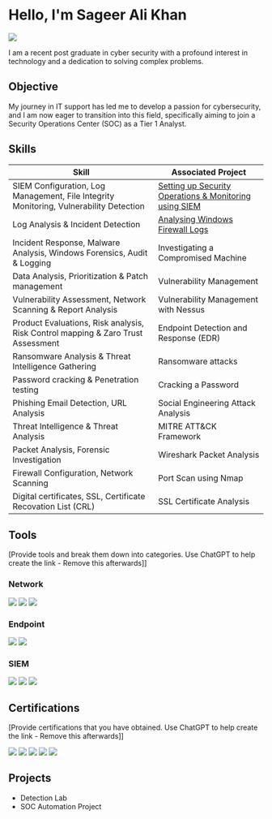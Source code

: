 # Hello, I'm Sageer Ali Khan
<a href="https://www.linkedin.com/in/sageer-ali-khan-9a65b1a9"><img src="https://img.shields.io/badge/-LinkedIn-0072b1?&style=for-the-badge&logo=linkedin&logoColor=white" /></a>

I am a recent post graduate in cyber security with a profound interest in technology and a dedication to solving complex problems.

## Objective

My journey in IT support has led me to develop a passion for cybersecurity, and I am now eager to transition into this field, specifically aiming to join a Security Operations Center (SOC) as a Tier 1 Analyst.

## Skills

| Skill                                         | Associated Project         |
|-----------------------------------------------|----------------------------|
| SIEM Configuration, Log Management, File Integrity Monitoring, Vulnerability Detection          | <a href="https://eportfolio.mygreatlearning.com/sageer-ali-khan">Setting up Security Operations & Monitoring using SIEM</a>|
| Log Analysis & Incident Detection | <a href="https://google.com">Analysing Windows Firewall Logs</a>|
| Incident Response, Malware Analysis, Windows Forensics, Audit & Logging         | Investigating a Compromised Machine|
| Data Analysis, Prioritization & Patch management      | Vulnerability Management|
| Vulnerability Assessment, Network Scanning & Report Analysis                  | Vulnerability Management with Nessus|
| Product Evaluations, Risk analysis, Risk Control mapping & Zaro Trust Assessment | Endpoint Detection and Response (EDR)|
| Ransomware Analysis & Threat Intelligence Gathering | Ransomware attacks|
| Password cracking & Penetration testing | Cracking a Password|
| Phishing Email Detection, URL Analysis | Social Engineering Attack Analysis|
| Threat Intelligence & Threat Analysis | MITRE ATT&CK Framework|
| Packet Analysis, Forensic Investigation | Wireshark Packet Analysis|
| Firewall Configuration, Network Scanning | Port Scan using Nmap|
| Digital certificates, SSL, Certificate Recovation List (CRL) | SSL Certificate Analysis|


## Tools
[Provide tools and break them down into categories. Use ChatGPT to help create the link - Remove this afterwards]]

### Network
<div>
    <img src="https://img.shields.io/badge/-Wireshark-1679A7?&style=for-the-badge&logo=Wireshark&logoColor=white" />
    <img src="https://img.shields.io/badge/-Suricata-EF3B2D?&style=for-the-badge&logo=Suricata&logoColor=white" />
    <img src="https://img.shields.io/badge/-Zeek-777BB4?&style=for-the-badge&logo=Zeek&logoColor=white" />
</div>

### Endpoint
<div>
    <img src="https://img.shields.io/badge/-Microsoft_Defender_for_Endpoint-00A4EF?&style=for-the-badge&logo=Microsoft&logoColor=white" />
    <img src="https://img.shields.io/badge/-Velociraptor-4B275F?&style=for-the-badge&logo=Velociraptor&logoColor=white" />
</div>

### SIEM
<div>
    <img src="https://img.shields.io/badge/-Microsoft_Sentinel-0078D4?&style=for-the-badge&logo=Microsoft&logoColor=white" />
    <img src="https://img.shields.io/badge/-Splunk-000000?&style=for-the-badge&logo=Splunk&logoColor=white" />
    <img src="https://img.shields.io/badge/-Elastic-005571?&style=for-the-badge&logo=Elastic&logoColor=white" />
</div>

## Certifications
[Provide certifications that you have obtained. Use ChatGPT to help create the link - Remove this afterwards]]
<div>
<img src="https://img.shields.io/badge/-Security%2B-FF0000?&style=for-the-badge&logo=CompTIA&logoColor=white" />
<img src="https://img.shields.io/badge/-Network%2B-007ACC?&style=for-the-badge&logo=CompTIA&logoColor=white" />
<img src="https://img.shields.io/badge/-A%2B-4D4D4D?&style=for-the-badge&logo=CompTIA&logoColor=white" />
<img src="https://img.shields.io/badge/-CDSA-006400?&style=for-the-badge&logoColor=white" />
<img src="https://img.shields.io/badge/-CCD-000080?&style=for-the-badge&logoColor=white" />
</div>

## Projects
- Detection Lab
- SOC Automation Project

